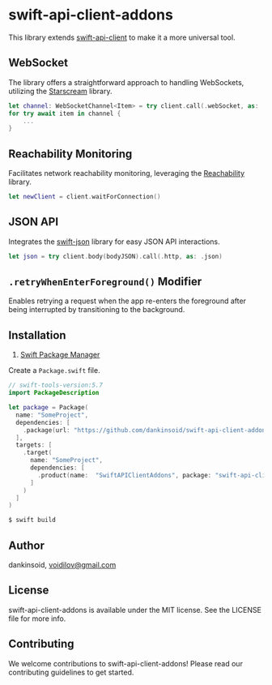 # swift-api-client-addons
This library extends [swift-api-client](https://github.com/dankinsoid/swift-api-client) to make it a more universal tool.

## WebSocket
The library offers a straightforward approach to handling WebSockets, utilizing the [Starscream](https://github.com/daltoniam/Starscream.git) library.
```swift
let channel: WebSocketChannel<Item> = try client.call(.webSocket, as: .decodable)
for try await item in channel {
    ...
}
```
## Reachability Monitoring
Facilitates network reachability monitoring, leveraging the [Reachability](https://github.com/ashleymills/Reachability.swift) library.
```swift
let newClient = client.waitForConnection()
```
## JSON API
Integrates the [swift-json](https://github.com/dankinsoid/swift-json) library for easy JSON API interactions.
```swift
let json = try client.body(bodyJSON).call(.http, as: .json)
```
## `.retryWhenEnterForeground()`  Modifier
Enables retrying a request when the app re-enters the foreground after being interrupted by transitioning to the background.

## Installation

1. [Swift Package Manager](https://github.com/apple/swift-package-manager)

Create a `Package.swift` file.
```swift
// swift-tools-version:5.7
import PackageDescription

let package = Package(
  name: "SomeProject",
  dependencies: [
    .package(url: "https://github.com/dankinsoid/swift-api-client-addons.git", from: "0.13.0")
  ],
  targets: [
    .target(
      name: "SomeProject",
      dependencies: [
        .product(name:  "SwiftAPIClientAddons", package: "swift-api-client-addons"),
      ]
    )
  ]
)
```
```ruby
$ swift build
```

## Author

dankinsoid, voidilov@gmail.com

## License

swift-api-client-addons is available under the MIT license. See the LICENSE file for more info.

## Contributing
We welcome contributions to swift-api-client-addons! Please read our contributing guidelines to get started.
